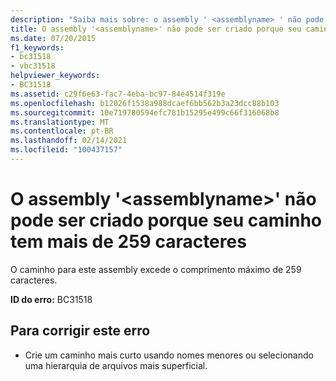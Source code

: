 ```yaml
---
description: "Saiba mais sobre: o assembly ' <assemblyname> ' não pode ser criado porque seu caminho tem mais de 259 caracteres"
title: O assembly '<assemblyname>' não pode ser criado porque seu caminho tem mais de 259 caracteres
ms.date: 07/20/2015
f1_keywords:
- bc31518
- vbc31518
helpviewer_keywords:
- BC31518
ms.assetid: c29f6e63-fac7-4eba-bc97-84e4514f319e
ms.openlocfilehash: b12026f1538a988dcaef6bb562b3a23dcc88b103
ms.sourcegitcommit: 10e719780594efc781b15295e499c66f316068b8
ms.translationtype: MT
ms.contentlocale: pt-BR
ms.lasthandoff: 02/14/2021
ms.locfileid: "100437157"
---
```

# <a name="assembly-assemblyname-cannot-be-created-because-its-path-is-longer-than-259-characters"></a>O assembly '\<assemblyname>' não pode ser criado porque seu caminho tem mais de 259 caracteres

O caminho para este assembly excede o comprimento máximo de 259 caracteres.  
  
 **ID do erro:** BC31518  
  
## <a name="to-correct-this-error"></a>Para corrigir este erro  
  
- Crie um caminho mais curto usando nomes menores ou selecionando uma hierarquia de arquivos mais superficial.
